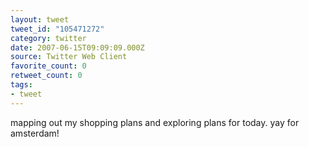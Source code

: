 ```yaml
---
layout: tweet
tweet_id: "105471272"
category: twitter
date: 2007-06-15T09:09:09.000Z
source: Twitter Web Client
favorite_count: 0
retweet_count: 0
tags:
- tweet
---
```


mapping out my shopping plans and exploring plans for today. yay for amsterdam!

